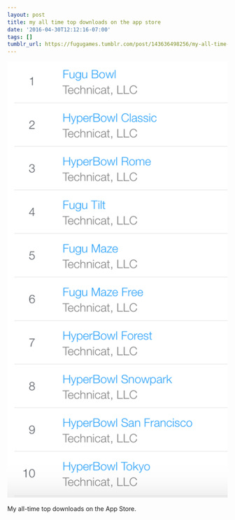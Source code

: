 ```yaml
---
layout: post
title: my all time top downloads on the app store
date: '2016-04-30T12:12:16-07:00'
tags: []
tumblr_url: https://fugugames.tumblr.com/post/143636498256/my-all-time-top-downloads-on-the-app-store
---
```

 ![](/tumblr_files/tumblr_o6gfogO5Zd1tgne1po1_1280.png)  

My all-time top downloads on the App Store.

